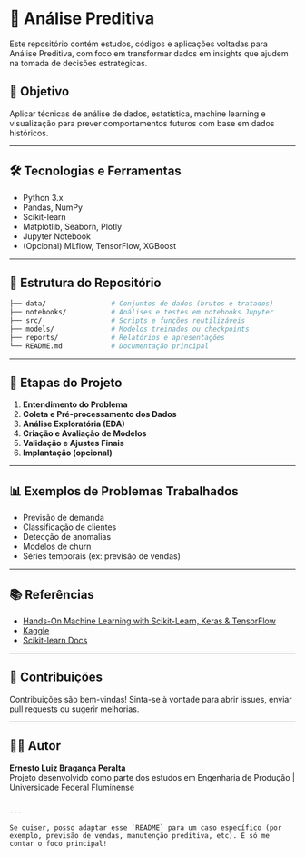 
# 🔮 Análise Preditiva

Este repositório contém estudos, códigos e aplicações voltadas para Análise Preditiva, com foco em transformar dados em insights que ajudem na tomada de decisões estratégicas.

## 📌 Objetivo

Aplicar técnicas de análise de dados, estatística, machine learning e visualização para prever comportamentos futuros com base em dados históricos.

---

## 🛠️ Tecnologias e Ferramentas

- Python 3.x  
- Pandas, NumPy  
- Scikit-learn  
- Matplotlib, Seaborn, Plotly  
- Jupyter Notebook  
- (Opcional) MLflow, TensorFlow, XGBoost

---

## 📁 Estrutura do Repositório

```bash
├── data/                # Conjuntos de dados (brutos e tratados)
├── notebooks/           # Análises e testes em notebooks Jupyter
├── src/                 # Scripts e funções reutilizáveis
├── models/              # Modelos treinados ou checkpoints
├── reports/             # Relatórios e apresentações
└── README.md            # Documentação principal
```

---

## 🚀 Etapas do Projeto

1. **Entendimento do Problema**
2. **Coleta e Pré-processamento dos Dados**
3. **Análise Exploratória (EDA)**
4. **Criação e Avaliação de Modelos**
5. **Validação e Ajustes Finais**
6. **Implantação (opcional)**

---

## 📊 Exemplos de Problemas Trabalhados

- Previsão de demanda
- Classificação de clientes
- Detecção de anomalias
- Modelos de churn
- Séries temporais (ex: previsão de vendas)

---

## 📚 Referências

- [Hands-On Machine Learning with Scikit-Learn, Keras & TensorFlow](https://www.oreilly.com/library/view/hands-on-machine-learning/)
- [Kaggle](https://www.kaggle.com/)
- [Scikit-learn Docs](https://scikit-learn.org/stable/)

---

## 🤝 Contribuições

Contribuições são bem-vindas! Sinta-se à vontade para abrir issues, enviar pull requests ou sugerir melhorias.

---

## 🧑‍💻 Autor

**Ernesto Luiz Bragança Peralta**  
Projeto desenvolvido como parte dos estudos em Engenharia de Produção | Universidade Federal Fluminense

```

---

Se quiser, posso adaptar esse `README` para um caso específico (por exemplo, previsão de vendas, manutenção preditiva, etc). É só me contar o foco principal!
